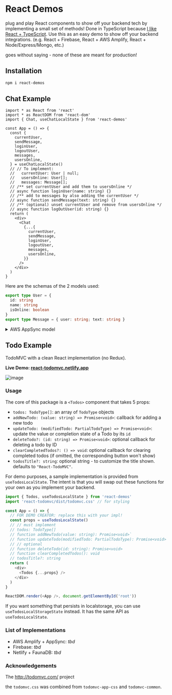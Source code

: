 # React Demos

plug and play React components to show off your backend tech by implementing a small set of methods! Done in TypeScript because [I like React + TypeScript](https://react-typescript-cheatsheet.netlify.app/). Use this as an easy demo to show off your backend integrations. (e.g. React + Firebase, React + AWS Amplify, React + Node/Express/Mongo, etc.)

goes without saying - none of these are meant for production!

## Installation

```bash
npm i react-demos
```

## Chat Example

```tsx
import * as React from 'react'
import * as ReactDOM from 'react-dom'
import { Chat, useChatLocalState } from 'react-demos'

const App = () => {
  const {
    currentUser,
    sendMessage,
    loginUser,
    logoutUser,
    messages,
    usersOnline,
  } = useChatLocalState()
  // // To implement:
  //   currentUser: User | null;
  //   usersOnline: User[];
  //   messages: Message[];
  // /** set currentUser and add them to usersOnline */
  // async function loginUser(name: string) {}
  // /** add to messages by also adding the currentUser */
  // async function sendMessage(text: string) {}
  // /** (optional) unset currentUser and remove from usersOnline */
  // async function logOutUser(id: string) {}
  return (
    <div>
      <Chat
        {...{
          currentUser,
          sendMessage,
          loginUser,
          logoutUser,
          messages,
          usersOnline,
        }}
      />
    </div>
  )
}
```

Here are the schemas of the 2 models used:

```ts
export type User = {
  id: string
  name: string
  isOnline: boolean
}
export type Message = { user: string; text: string }
```

<details>
<summary>
AWS AppSync model
</summary>

```graphql
type User @model {
  id: ID!
  name: String
  isOnline: Boolean
}

type Message @model {
  id: ID!
  user: String
  text: String
}
```

</details>

## Todo Example

TodoMVC with a clean React implementation (no Redux).

**Live Demo: [react-todomvc.netlify.app](https://react-todomvc.netlify.app)**

![image](https://user-images.githubusercontent.com/6764957/87823641-59816500-c8a6-11ea-920e-5140041977b0.png)

### Usage

The core of this package is a `<Todos>` component that takes 5 props:

- `todos: TodoType[]`: an array of `TodoType` objects
- `addNewTodo: (value: string) => Promise<void>`: callback for adding a new todo
- `updateTodo: (modifiedTodo: PartialTodoType) => Promise<void>`: update the value or completion state of a Todo by its `id`
- `deleteTodo?: (id: string) => Promise<void>`: optional callback for deleting a todo by ID
- `clearCompletedTodos?: () => void`: optional callback for clearing completed todos (if omitted, the corresponding button won't show)
- `todosTitle?: string`: optional string - to customize the title shown. defaults to `"React-TodoMVC"`.

For demo purposes, a sample implementation is provided from `useTodosLocalState`. The intent is that you will swap out these functions for your own as you implement your backend.

```js
import { Todos, useTodosLocalState } from 'react-demos'
import 'react-todomvc/dist/todomvc.css' // for styling

const App = () => {
  // FOR DEMO CREATOR: replace this with your impl!
  const props = useTodosLocalState()
  // // must implement
  // todos: TodoType[]
  // function addNewTodo(value: string): Promise<void>`
  // function updateTodo(modifiedTodo: PartialTodoType): Promise<void>`
  // // optional
  // function deleteTodo(id: string): Promise<void>
  // function clearCompletedTodos(): void
  // todosTitle?: string
  return (
    <div>
      <Todos {...props} />
    </div>
  )
}

ReactDOM.render(<App />, document.getElementById('root'))
```

If you want something that persists in localstorage, you can use `useTodosLocalStorageState` instead. It has the same API as `useTodosLocalState`.

### List of Implementations

- AWS Amplify + AppSync: _tbd_
- Firebase: _tbd_
- Netlify + FaunaDB: _tbd_

### Acknowledgements

The http://todomvc.com/ project

the `todomvc.css` was combined from `todomvc-app-css` and `todomvc-common`.
